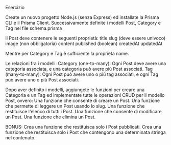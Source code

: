 Esercizio

Create un nuovo progetto Node.js (senza Express) ed installate la Prisma CLI e il Prisma Client. 
Successivamente definite i modelli Post, Category e Tag nel file schema.prisma 

Il Post deve contenere le seguenti proprietà:
title
slug (deve essere univoco)
image (non obbligatoria)
content
published (boolean)
createdAt
updatedAt

Mentre per Category e Tag è sufficiente la proprietà name.

Le relazioni fra i modelli:
Category (one-to-many): Ogni Post deve avere una categoria associata, e una categoria può avere più Post associati.
Tag (many-to-many): Ogni Post può avere uno o più tag associati, e ogni Tag può avere uno o più Post associati.

Dopo aver definito i modelli, aggiungete le funzioni per creare una Categoria e un Tag ed implementate tutte le operazioni CRUD per il modello Post, ovvero:
Una funzione che consente di creare un Post.
Una funzione che permette di leggere un Post usando lo slug.
Una funzione che restituisce l'elenco di tutti i Post.
Una funzione che consente di modificare un Post.
Una funzione che elimina un Post.

BONUS:
Crea una funzione che restituisca solo i Post pubblicati.
Crea una funzione che restituisca solo i Post che contengono una determinata stringa nel contenuto.